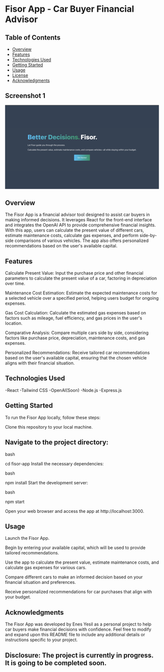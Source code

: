 # Fisor App - Car Buyer Financial Advisor

## Table of Contents

- [Overview](#overview)
- [Features](#features)
- [Technologies Used](#technologies-used)
- [Getting Started](#getting-started)
- [Usage](#usage)
- [License](#license)
- [Acknowledgments](#acknowledgments)

## Screenshot 1 
![Screenshot1](./FisorPreview.png)

## Overview

The Fisor App is a financial advisor tool designed to assist car buyers in making informed decisions. It leverages React for the front-end interface and integrates the OpenAI API to provide comprehensive financial insights. With this app, users can calculate the present value of different cars, estimate maintenance costs, calculate gas expenses, and perform side-by-side comparisons of various vehicles. The app also offers personalized recommendations based on the user's available capital.


## Features

Calculate Present Value: Input the purchase price and other financial parameters to calculate the present value of a car, factoring in depreciation over time.

Maintenance Cost Estimation: Estimate the expected maintenance costs for a selected vehicle over a specified period, helping users budget for ongoing expenses.

Gas Cost Calculation: Calculate the estimated gas expenses based on factors such as mileage, fuel efficiency, and gas prices in the user's location.

Comparative Analysis: Compare multiple cars side by side, considering factors like purchase price, depreciation, maintenance costs, and gas expenses.

Personalized Recommendations: Receive tailored car recommendations based on the user's available capital, ensuring that the chosen vehicle aligns with their financial situation.


## Technologies Used

-React
-Tailwind CSS
-OpenAI(Soon)
-Node.js
-Express.js

## Getting Started

To run the Fisor App locally, follow these steps:

Clone this repository to your local machine.

## Navigate to the project directory:

bash

cd fisor-app
Install the necessary dependencies:

bash

npm install
Start the development server:

bash

npm start

Open your web browser and access the app at http://localhost:3000.

## Usage

Launch the Fisor App.

Begin by entering your available capital, which will be used to provide tailored recommendations.

Use the app to calculate the present value, estimate maintenance costs, and calculate gas expenses for various cars.

Compare different cars to make an informed decision based on your financial situation and preferences.

Receive personalized recommendations for car purchases that align with your budget.


## Acknowledgments

The Fisor App was developed by Enes Yesil as a personal project to help car buyers make financial decisions with confidence.
Feel free to modify and expand upon this README file to include any additional details or instructions specific to your project.

## Disclosure: The project is currently in progress. It is going to be completed soon. 
